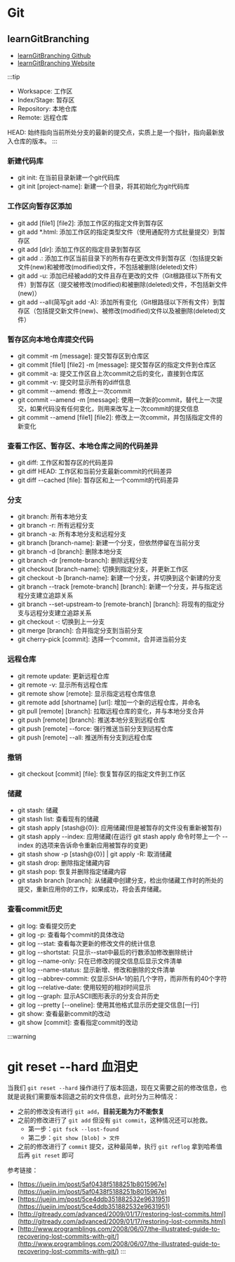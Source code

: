 # Git

## learnGitBranching
- [learnGitBranching Github](https://github.com/pcottle/learnGitBranching/)
- [learnGitBranching Website](https://learngitbranching.js.org/?demo=&locale=zh_CN)

:::tip
- Worksapce: 工作区
- Index/Stage: 暂存区
- Repository: 本地仓库
- Remote: 远程仓库

HEAD: 始终指向当前所处分支的最新的提交点，实质上是一个指针，指向最新放入仓库的版本。
:::


### 新建代码库
- git init: 在当前目录新建一个git代码库
- git init [project-name]: 新建一个目录，将其初始化为git代码库

### 工作区向暂存区添加
- git add [file1] [file2]: 添加工作区的指定文件到暂存区
- git add *.html: 添加工作区的指定类型文件（使用通配符方式批量提交）到暂存区
- git add [dir]: 添加工作区的指定目录到暂存区
- git add .: 添加工作区当前目录下的所有存在更改文件到暂存区（包括提交新文件(new)和被修改(modified)文件，不包括被删除(deleted)文件）
- git add -u: 添加已经被add的文件且存在更改的文件（Git根路径以下所有文件）到暂存区（提交被修改(modified)和被删除(deleted)文件，不包括新文件(new)）
- git add --all(简写git add -A): 添加所有变化（Git根路径以下所有文件）到暂存区（包括提交新文件(new)、被修改(modified)文件以及被删除(deleted)文件）

### 暂存区向本地仓库提交代码
- git commit -m [message]: 提交暂存区到仓库区
- git commit [file1] [file2] -m [message]: 提交暂存区的指定文件到仓库区
- git commit -a: 提交工作区自上次commit之后的变化，直接到仓库区
- git commit -v: 提交时显示所有的diff信息
- git commit --amend: 修改上一次commit
- git commit --amend -m [message]: 使用一次新的commit，替代上一次提交，如果代码没有任何变化，则用来改写上一次commit的提交信息
- git commit --amend [file1] [file2]: 修改上一次commit，并包括指定文件的新变化

### 查看工作区、暂存区、本地仓库之间的代码差异
- git diff: 工作区和暂存区的代码差异
- git diff HEAD: 工作区和当前分支最新commit的代码差异
- git diff --cached [file]: 暂存区和上一个commit的代码差异

### 分支
- git branch: 所有本地分支
- git branch -r: 所有远程分支
- git branch -a: 所有本地分支和远程分支
- git branch [branch-name]: 新建一个分支，但依然停留在当前分支
- git branch -d [branch]: 删除本地分支
- git branch -dr [remote-branch]: 删除远程分支
- git checkout [branch-name]: 切换到指定分支，并更新工作区
- git checkout -b [branch-name]: 新建一个分支，并切换到这个新建的分支
- git branch --track [remote-branch] [branch]: 新建一个分支，并与指定远程分支建立追踪关系
- git branch --set-upstream-to [remote-branch] [branch]: 将现有的指定分支与远程分支建立追踪关系
- git checkout -: 切换到上一分支
- git merge [branch]: 合并指定分支到当前分支
- git cherry-pick [commit]: 选择一个commit，合并进当前分支

### 远程仓库
- git remote update: 更新远程仓库
- git remote -v: 显示所有远程仓库
- git remote show [remote]: 显示指定远程仓库信息
- git remote add [shortname] [url]: 增加一个新的远程仓库，并命名
- git pull [remote] [branch]: 拉取远程仓库的变化，并与本地分支合并
- git push [remote] [branch]: 推送本地分支到远程仓库
- git push [remote] --force: 强行推送当前分支到远程仓库
- git push [remote] --all: 推送所有分支到远程仓库

### 撤销
- git checkout [commit] [file]: 恢复暂存区的指定文件到工作区

### 储藏
- git stash: 储藏
- git stash list: 查看现有的储藏
- git stash apply [stash@{0}}: 应用储藏(但是被暂存的文件没有重新被暂存)
- git stash apply --index: 应用储藏(在运行 git stash apply 命令时带上一个 --index 的选项来告诉命令重新应用被暂存的变更)
- git stash show -p [stash@{0}] | git apply -R: 取消储藏
- git stash drop: 删除指定储藏内容
- git stash pop: 恢复并删除指定储藏内容
- git stash branch [branch]: 从储藏中创建分支，检出你储藏工作时的所处的提交，重新应用你的工作，如果成功，将会丢弃储藏。

### 查看commit历史
- git log: 查看提交历史
- git log -p: 查看每个commit的具体改动
- git log --stat: 查看每次更新的修改文件的统计信息
- git log --shortstat: 只显示--stat中最后的行数添加修改删除统计
- git log --name-only: 只在已修改的提交信息后显示文件清单
- git log --name-status: 显示新增、修改和删除的文件清单
- git log --abbrev-commit: 仅显示SHA-1的前几个字符，而非所有的40个字符
- git log --relative-date: 使用较短的相对时间显示
- git log --graph: 显示ASCII图形表示的分支合并历史
- git log --pretty [--oneline]: 使用其他格式显示历史提交信息[一行]
- git show: 查看最新commit的改动
- git show [commit]: 查看指定commit的改动

:::warning
# git reset --hard 血泪史

当我们 `git reset --hard` 操作进行了版本回退，现在又需要之前的修改信息，也就是说我们需要版本回退之前的文件信息，此时分为三种情况：
- 之前的修改没有进行 `git add`，**目前无能为力不能恢复**
- 之前的修改进行了 `git add` 但没有 `git commit`，这种情况还可以抢救。
  - 第一步：`git fsck --lost-found`
  - 第二步：`git show [blob] > 文件`
- 之前的修改进行了 `commit` 提交，这种最简单，执行 `git reflog` 拿到哈希值后再 `git reset` 即可

参考链接：
- [https://juejin.im/post/5af0438f5188251b8015967e](https://juejin.im/post/5af0438f5188251b8015967e)
- [https://juejin.im/post/5ce4ddb351882532e9631951](https://juejin.im/post/5ce4ddb351882532e9631951)
- [http://gitready.com/advanced/2009/01/17/restoring-lost-commits.html](http://gitready.com/advanced/2009/01/17/restoring-lost-commits.html)
- [http://www.programblings.com/2008/06/07/the-illustrated-guide-to-recovering-lost-commits-with-git/](http://www.programblings.com/2008/06/07/the-illustrated-guide-to-recovering-lost-commits-with-git/)
:::